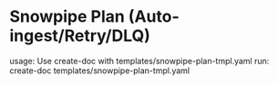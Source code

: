 # Snowpipe Plan (Auto-ingest/Retry/DLQ)

usage: Use create-doc with templates/snowpipe-plan-tmpl.yaml
run: create-doc templates/snowpipe-plan-tmpl.yaml
